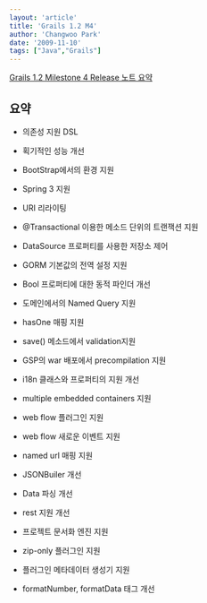 ```yaml
---
layout: 'article'
title: 'Grails 1.2 M4'
author: 'Changwoo Park'
date: '2009-11-10'
tags: ["Java","Grails"]
---
```


[Grails 1.2 Milestone 4 Release 노트 요약](http://www.grails.org/1.2-M4+Release+Notes)

## 요약

 * 의존성 지원 DSL

 * 획기적인 성능 개선

 * BootStrap에서의 환경 지원

 * Spring 3 지원

 * URI 리라이팅

 * @Transactional 이용한 메소드 단위의 트랜잭션 지원

 * DataSource 프로퍼티를 사용한 저장소 제어

 * GORM 기본값의 전역 설정 지원

 * Bool 프로퍼티에 대한 동적 파인더 개선

 * 도메인에서의 Named Query 지원

 * hasOne 매핑 지원

 * save() 메소드에서 validation지원

 * GSP의 war 배포에서 precompilation 지원

 * i18n 클래스와 프로퍼티의 지원 개선

 * multiple embedded containers 지원

 * web flow 플러그인 지원

 * web flow 새로운 이벤트 지원

 * named url 매핑 지원

 * JSONBuiler 개선

 * Data 파싱 개선

 * rest 지원 개선

 * 프로젝트 문서화 엔진 지원

 * zip-only 플러그인 지원

 * 플러그인 메타데이터 생성기 지원

 * formatNumber, formatData 태그 개선

